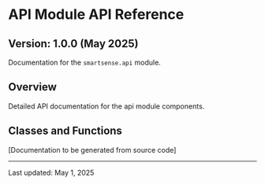 # API Module API Reference

## Version: 1.0.0 (May 2025)

Documentation for the `smartsense.api` module.

## Overview

Detailed API documentation for the api module components.

## Classes and Functions

[Documentation to be generated from source code]

---

Last updated: May 1, 2025
